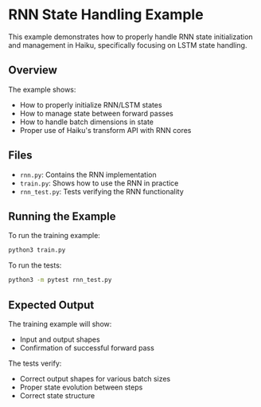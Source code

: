 # RNN State Handling Example

This example demonstrates how to properly handle RNN state initialization and management in Haiku, specifically focusing on LSTM state handling.

## Overview

The example shows:
- How to properly initialize RNN/LSTM states
- How to manage state between forward passes
- How to handle batch dimensions in state
- Proper use of Haiku's transform API with RNN cores

## Files

- `rnn.py`: Contains the RNN implementation
- `train.py`: Shows how to use the RNN in practice
- `rnn_test.py`: Tests verifying the RNN functionality

## Running the Example

To run the training example:
```bash
python3 train.py
```

To run the tests:
```bash
python3 -m pytest rnn_test.py
```

## Expected Output

The training example will show:
- Input and output shapes
- Confirmation of successful forward pass

The tests verify:
- Correct output shapes for various batch sizes
- Proper state evolution between steps
- Correct state structure 